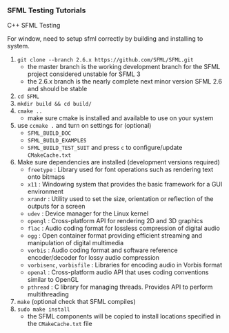 ### SFML Testing Tutorials
C++ SFML Testing

For window, need to setup sfml correctly by building and installing to system.
1. `git clone --branch 2.6.x https://github.com/SFML/SFML.git`
    - the master branch is the working development branch for the SFML project considered unstable for SFML 3
    - the 2.6.x branch is the nearly complete next minor version SFML 2.6 and should be stable
2. `cd SFML`
3. `mkdir build && cd build/`
4. `cmake ..`
    - make sure cmake is installed and available to use on your system
5. use `ccmake .` and turn on settings for (optional)
    - `SFML_BUILD_DOC`
    - `SFML_BUILD_EXAMPLES`
    - `SFML_BUILD_TEST_SUIT`
    and press `c` to configure/update `CMakeCache.txt`
6. Make sure dependencies are installed (development versions required)
    - `freetype` :
        Library used for font operations such as rendering text onto bitmaps
    - `x11` :
        Windowing system that provides the basic framework for a GUI environment
    - `xrandr` :
        Utility used to set the size, orientation or reflection of the outputs for a screen
    - `udev` :
        Device manager for the Linux kernel
    - `opengl` :
        Cross-platform API for rendering 2D and 3D graphics
    - `flac` :
        Audio coding format for lossless compression of digital audio
    - `ogg` :
        Open container format providing efficient streaming and manipulation of digital multimedia
    - `vorbis` :
        Audio coding format and software reference encoder/decoder for lossy audio compression
    - `vorbisenc`, `vorbisfile` :
        Libraries for encoding audio in Vorbis format
    - `openal` :
        Cross-platform audio API that uses coding conventions similar to OpenGL
    - `pthread` :
        C library for managing threads. Provides API to perform multithreading
7. `make` (optional check that SFML compiles)
8. `sudo make install`
    - the SFML components will be copied to install locations specified in the `CMakeCache.txt` file


